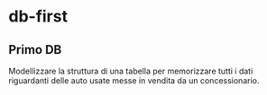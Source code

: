 # db-first

## Primo DB

Modellizzare la struttura di una tabella per memorizzare tutti i dati riguardanti delle auto usate messe in vendita da un concessionario.